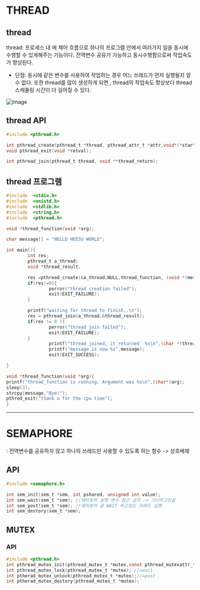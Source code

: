 # THREAD

## thread
thread: 프로세스 내 에 제어 흐름으로 하나의 프로그램 안에서 여러가지 일을 동시에 수행할 수 있게해주는 기능이다. 
전역변수 공유가 가능하고 동시수행함으로써 작업속도가 향상된다.
- 단점: 동시에 같은 변수를 사용하여 작업하는 경우 어느 쓰레드가 먼저 실행될지 알 수 없다. 또한 thread를 많이 생성하게 되면 , thread의 작업속도 향상보다 thread 스케쥴링 시간이 더 길어질 수 있다.

![image](https://user-images.githubusercontent.com/87008955/128475321-5455d359-babb-4aeb-99b9-c7202de71e2d.png)

## thread API


```c
#include <pthread.h>

int pthread_create(pthread_t *thread, pthread_attr_t *attr,void*(*start_routine)(void *),void *arg);
void pthread_exit(void *retval);

int pthread_join(pthread_t thread, void **thread_return);

```

## thread 프로그램
```c
#include  <stdio.h>
#include  <unistd.h>
#include  <stdlib.h>
#include  <string.h>
#include  <pthread.h>

void *thread_function(void *arg);

char message[] = "HELLO HEESU WORLD";

int main(){
        int res;
        pthread_t a_thread;
        void *thread_result;

        res =pthread_create(&a_thread,NULL,thread_function, (void *)message);
        if(res!=0){
                perror("thread creation failed");
                exit(EXIT_FAILURE);
        }

        printf("waiting for thread to finish..\n");
        res = pthread_join(a_thread,&thread_result);
        if(res != 0 ){
                perror("thread join failed");
                exit(EXIT_FAILURE);
        }
                printf("thread joined, it returned  %s\n",(char *)thread_result);
                printf("message is now %s",message);
                exit(EXIT_SUCCESS);

}

void *thread_function(void *arg){
printf("thread_function is running. Argument was %s\n",(char*)arg);
sleep(3);
strcpy(message,"Bye!");
pthred_exit("thank u for the cpu time");
}
```
*** 

# SEMAPHORE
: 전역변수를 공유하지 않고 하나의 쓰레드만 사용할 수 있도록 하는 함수 
-> 상호배제
## API

```c
#include <semaphore.h>

int sem_init(sem_t *sem, int pshared, unsigned int value);
int sem_wait(sem_t *sem); //세마포어 실행 변수 접근 금지 -> 기다리고있음
int sem_post(sem_t *sem); //세마포어 끝 WAIT 하고있는 쓰레드 실행
int sem_destory(sem_t *sem);

```

## MUTEX

### API

```C
#include <pthread.h>
int pthread_mutex_init(pthread_mutex_t *mutex,const pthread_mutexattr_t *mutexattr);
int pthread_mutex_lock(pthread_mutex_t *mutex); //=wait
int ptherad_mutex_unlock(pthread_mutex_t *mutex);//=post
int ptherad_mutex_destory(pthread_mutex_t *mutex);
```

